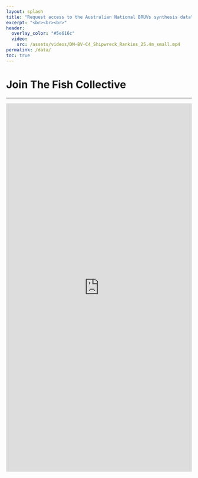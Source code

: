 ```yaml
---
layout: splash
title: "Request access to the Australian National BRUVs synthesis data"
excerpt: "<br><br><br>"
header:
  overlay_color: "#5e616c"
  video:
    src: /assets/videos/DM-BV-C4_Shipwreck_Rankins_25.4m_small.mp4
permalink: /data/
toc: true
---
```


# Join The Fish Collective
---
<iframe src="https://docs.google.com/forms/d/e/1FAIpQLSe9clk3q976ndyIk-OLy2kC7SPAF4kMIMYeIkwx9oECNHYoaQ/viewform?embedded=true" width="100%" height="1000" frameborder="0" marginheight="0" marginwidth="0">Loading…</iframe>